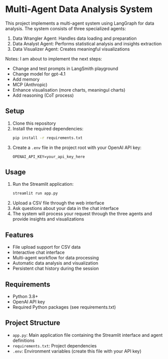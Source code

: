 # Multi-Agent Data Analysis System

This project implements a multi-agent system using LangGraph for data analysis. The system consists of three specialized agents:

1. Data Wrangler Agent: Handles data loading and preparation
2. Data Analyst Agent: Performs statistical analysis and insights extraction
3. Data Visualizer Agent: Creates meaningful visualizations

Notes:
I am about to implement the next steps:
- Change and test prompts in LangSmith playground
- Change model for gpt-4.1
- Add memory
- MCP (Anthropic)
- Enhance visualisation (more charts, meaningul charts)
- Add reasoning (CoT process)

## Setup

1. Clone this repository
2. Install the required dependencies:
   ```bash
   pip install -r requirements.txt
   ```
3. Create a `.env` file in the project root with your OpenAI API key:
   ```
   OPENAI_API_KEY=your_api_key_here
   ```

## Usage

1. Run the Streamlit application:
   ```bash
   streamlit run app.py
   ```
2. Upload a CSV file through the web interface
3. Ask questions about your data in the chat interface
4. The system will process your request through the three agents and provide insights and visualizations

## Features

- File upload support for CSV data
- Interactive chat interface
- Multi-agent workflow for data processing
- Automatic data analysis and visualization
- Persistent chat history during the session

## Requirements

- Python 3.8+
- OpenAI API key
- Required Python packages (see requirements.txt)

## Project Structure

- `app.py`: Main application file containing the Streamlit interface and agent definitions
- `requirements.txt`: Project dependencies
- `.env`: Environment variables (create this file with your API key) 